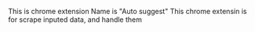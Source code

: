 This is chrome extension
Name is "Auto suggest"
This chrome extensin is for scrape inputed data, and handle them    
 
 
 
